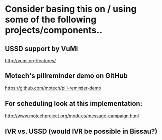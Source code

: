 # Consider basing this on / using some of the following projects/components..

## USSD support by VuMi
<http://vumi.org/features/>

## Motech's pillreminder demo on GitHub
<https://github.com/motech/pill-reminder-demo>

## For scheduling look at this implementation:
<http://www.motechproject.org/modules/message-campaign.html>

## IVR vs. USSD (would IVR be possible in Bissau?)



